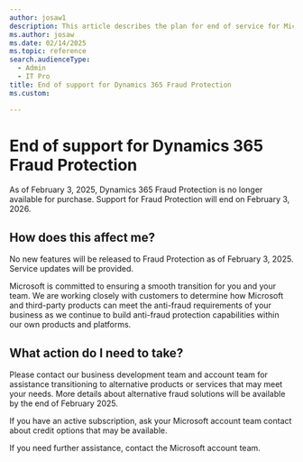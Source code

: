 ```yaml
---
author: josaw1
description: This article describes the plan for end of service for Microsoft Dynamics 365 Fraud Protection.
ms.author: josaw
ms.date: 02/14/2025
ms.topic: reference
search.audienceType:
  - Admin
  - IT Pro
title: End of support for Dynamics 365 Fraud Protection
ms.custom:

---
```


# End of support for Dynamics 365 Fraud Protection

As of February 3, 2025, Dynamics 365 Fraud Protection is no longer available for purchase. Support for Fraud Protection will end on February 3, 2026.

 
## How does this affect me?
No new features will be released to Fraud Protection as of February 3, 2025. Service updates will be provided.
 
Microsoft is committed to ensuring a smooth transition for you and your team. We are working closely with customers to determine how Microsoft and third-party products can meet the anti-fraud requirements of your business as we continue to build anti-fraud protection capabilities within our own products and platforms.

## What action do I need to take?
Please contact our business development team and account team for assistance transitioning to alternative products or services that may meet your needs. More details about alternative fraud solutions will be available by the end of February 2025.

If you have an active subscription, ask your Microsoft account team contact about credit options that may be available.
 
If you need further assistance, contact the Microsoft account team.
